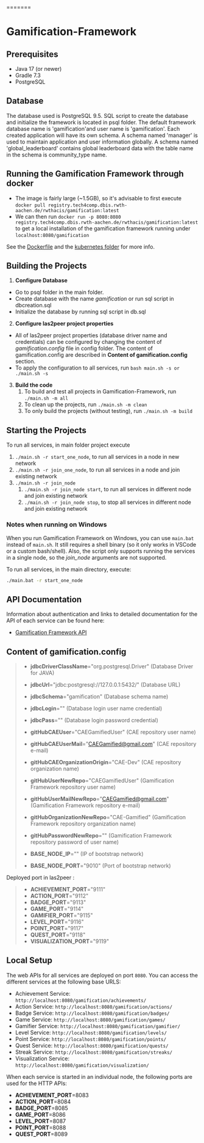 
=======
# Gamification-Framework

## Prerequisites
- Java 17 (or newer)
- Gradle 7.3
- PostgreSQL

## Database
The database used is PostgreSQL 9.5. SQL script to create the database and initialize the framework is located in psql folder.
The default framework database name is 'gamification'and user name is 'gamification'. Each created application will have its own schema. A schema named 'manager' is used to maintain application and user information globally. A schema named 'global_leaderboard' contains global leaderboard data with the table name in the schema is community_type name.

## Running the Gamification Framework through docker

  * The image is fairly large (~1.5GB), so it's advisable to first execute `docker pull registry.tech4comp.dbis.rwth-aachen.de/rwthacis/gamification:latest`
  * We can then run `docker run -p 8080:8080 registry.tech4comp.dbis.rwth-aachen.de/rwthacis/gamification:latest` to get a local installation of the gamification framework running under `localhost:8080/gamification`  

See the [Dockerfile](Dockerfile) and the [kubernetes folder](kubernetes/) for more info.

## Building the Projects

1. **Configure Database**
  * Go to psql folder in the main folder.
  * Create database with the name *gamification* or run sql script in dbcreation.sql
  * Initialize the database by running sql script in db.sql
2. **Configure las2peer project properties**
  * All of las2peer project properties (database driver name and credentials) can be configured by changing the content of *gamification.config* file in config folder. The content of gamification.config are described in **Content of gamification.config** section.
  * To apply the configuration to all services, run  ```bash main.sh -s or ./main.sh -s```
  
3. **Build the code**
	1. To build and test all projects in Gamification-Framework, run ```./main.sh -m all```
	2. To clean up the projects, run ```./main.sh -m clean```
	3. To only build the projects (without testing), run ```./main.sh -m build```

## Starting the Projects

To run all services, in main folder project execute

1. ```./main.sh -r start_one_node```, to run all services in a node in new network
1. ```./main.sh -r join_one_node```, to run all services in a node and join existing network
1. ```./main.sh -r join_node```
	1. ```./main.sh -r join_node start```, to run all services in different node and join existing network
	1. ```./main.sh -r join_node stop```, to stop all services in different node and join existing network

### Notes when running on Windows

When you run Gamification Framework on Windows, you can use `main.bat` instead of `main.sh`. It still requires a shell binary (so it only works in VSCode or a custom bash/shell). Also, the script only supports running the services in a single node, so the *join_node* arguments are not supported.

To run all services, in the main directory, execute:

```bat
./main.bat -r start_one_node
```

## API Documentation

Information about authentication and links to detailed documentation for the API of each service can be found here:

- [Gamification Framework API](docs/api/README.adoc)


## Content of gamification.config

> - **jdbcDriverClassName**="org.postgresql.Driver"  (Database Driver for JAVA)
> - **jdbcUrl**="jdbc:postgresql://127.0.0.1:5432/" (Database URL)
> - **jdbcSchema**="gamification" (Database schema name)
> - **jdbcLogin**="" (Database login user name credential)
> - **jdbcPass**="" (Database login password credential)
> 
> - **gitHubCAEUser**="CAEGamifiedUser" (CAE repository user name)
> - **gitHubCAEUserMail**="CAEGamified@gmail.com" (CAE repository e-mail)
> - **gitHubCAEOrganizationOrigin**="CAE-Dev"  (CAE repository organization name)
> 
> - **gitHubUserNewRepo**="CAEGamifiedUser" (Gamification Framework repository user name)
> - **gitHubUserMailNewRepo**="CAEGamified@gmail.com" (Gamification Framework repository e-mail)
> - **gitHubOrganizationNewRepo**="CAE-Gamified" (Gamification Framework repository organization name)
> - **gitHubPasswordNewRepo**=""  (Gamification Framework repository password of user name)
> 
> - **BASE\_NODE_IP**="" (IP of bootstrap network)
> - **BASE\_NODE_PORT**="9010" (Port of bootstrap network)
> 
 Deployed port in las2peer :

> - **ACHIEVEMENT_PORT**="9111"
> - **ACTION_PORT**="9112"
> - **BADGE_PORT**="9113"
> - **GAME_PORT**="9114"
> - **GAMIFIER_PORT**="9115"
> - **LEVEL_PORT**="9116"
> - **POINT_PORT**="9117"
> - **QUEST_PORT**="9118"
> - **VISUALIZATION_PORT**="9119"


## Local Setup

The web APIs for all services are deployed on port `8080`. You can access the different services at the following base URLS:

- Achievement Service: `http://localhost:8080/gamification/achievements/`
- Action Service: `http://localhost:8080/gamification/actions/`
- Badge Service: `http://localhost:8080/gamification/badges/`
- Game Service: `http://localhost:8080/gamification/games/`
- Gamifier Service: `http://localhost:8080/gamification/gamifier/`
- Level Service: `http://localhost:8080/gamification/levels/`
- Point Service: `http://localhost:8080/gamification/points/`
- Quest Service: `http://localhost:8080/gamification/quests/`
- Streak Service: `http://localhost:8080/gamification/streaks/`
- Visualization Service: `http://localhost:8080/gamification/visualization/`

When each service is started in an individual node, the following ports are used for the HTTP APIs:

- **ACHIEVEMENT_PORT**=8083
- **ACTION_PORT**=8084
- **BADGE_PORT**=8085
- **GAME_PORT**=8086
- **LEVEL_PORT**=8087
- **POINT_PORT**=8088
- **QUEST_PORT**=8089